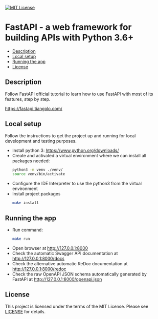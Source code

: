 [![MIT License](https://img.shields.io/badge/License-MIT-green.svg)](LICENSE.md)

# FastAPI - a web framework for building APIs with Python 3.6+

* [Description](#description)
* [Local setup](#local-setup)
* [Running the app](#running-the-app)
* [License](#license)

## Description
Follow FastAPI official tutorial to learn how to use FastAPI with most of its features, step by step.

https://fastapi.tiangolo.com/

## Local setup
Follow the instructions to get the project up and running for local development and testing purposes.
- Install python 3: https://www.python.org/downloads/ 
- Create and activated a virtual environment where we can install all packages needed:
    ```bash
    python3 -m venv ./venv/ 
    source venv/bin/activate
    ```
- Configure the IDE Interpreter to use the python3 from the virtual environment
- Install project packages
    ```bash
    make install
    ```

## Running the app
- Run command:
    ```bash
    make run
    ```
- Open browser at http://127.0.0.1:8000
- Check the automatic Swagger API documentation at http://127.0.0.1:8000/docs
- Check the alternative automatic ReDoc documentation at http://127.0.0.1:8000/redoc
- Check the raw OpenAPI JSON schema automatically generated by FastAPI at http://127.0.0.1:8000/openapi.json

## License
This project is licensed under the terms of the MIT License.
Please see [LICENSE](LICENSE.md) for details.
